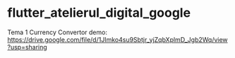 # flutter_atelierul_digital_google

Tema 1 Currency Convertor demo:
  https://drive.google.com/file/d/1JImko4su9Sbtjr_yjZqbXplmD_Jgb2Wq/view?usp=sharing
